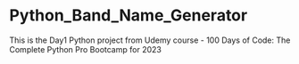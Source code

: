 # Python_Band_Name_Generator
This is the Day1 Python project from Udemy course - 100 Days of Code: The Complete Python Pro Bootcamp for 2023
